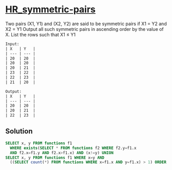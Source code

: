 # [HR_symmetric-pairs](https://www.hackerrank.com/challenges/symmetric-pairs)

Two pairs (X1, Y1) and (X2, Y2) are said to be symmetric pairs if X1 = Y2 and X2 = Y1
Output all such symmetric pairs in ascending order by the value of X. List the rows such that X1 ≤ Y1

```txt
Input:
| X   | Y   |
| --- | --- |
| 20  | 20  |
| 20  | 20  |
| 20  | 21  |
| 23  | 22  |
| 22  | 23  |
| 21  | 20  |

Output:
| X   | Y   |
| --- | --- |
| 20  | 20  |
| 20  | 21  |
| 22  | 23  |

```

## Solution

```sql
SELECT x, y FROM functions f1
  WHERE exists(SELECT * FROM functions f2 WHERE f2.y=f1.x
  AND f2.x=f1.y AND f2.x>f1.x) AND (x!=y) UNION
SELECT x, y FROM functions f1 WHERE x=y AND
  ((SELECT count(*) FROM functions WHERE x=f1.x AND y=f1.x) > 1) ORDER BY x;
```
